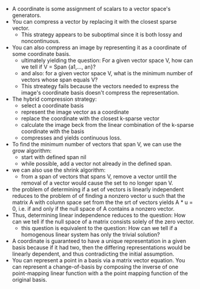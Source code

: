 - A coordinate is some assignment of scalars to a vector space's generators.
- You can compress a vector by replacing it with the closest sparse vector.
  - This strategy appears to be suboptimal since it is both lossy and noncontinuous.
- You can also compress an image by representing it as a coordinate of some coordinate basis.
  - ultimately yielding the question: For a given vector space V, how can we tell if V = Span {a1,..., an}?
  - and also: for a given vector space V, what is the minimum number of vectors whose span equals V?
  - This streategy fails because the vectors needed to express the image's coordinate basis doesn't compress the representation.
- The hybrid compression strategy:
  - select a coordinate basis
  - represent the image vector as a coordinate
  - replace the coordinate with the closest k-sparse vector
  - calculate the image beck from the linear combination of the k-sparse coordinate with the basis
  - compresses and yields continuous loss.
- To find the minimum number of vectors that span V, we can use the grow algorithm:
  - start with defined span nil
  - while possible, add a vector not already in the defined span.
- we can also use the shrink algorithm:
  - from a span of vectors that spans V, remove a vector untill the removal of a vector would cause the set to no longer span V.
- the problem of determining if a set of vectors is linearly independent reduces to the problem of of finding a nonzero vector u such that the matrix A with column space set from the the srt of vectors yields A * u = 0, i.e. if and only if the null space of A contains a nonzero vector.
- Thus, determining linear independence reduces to the question: How can we tell if the null space of a matrix consists solely of the zero vector.
  - this question is equivalent to the question: How can we tell if a homogenous linear system has only the trivial solution?
- A coordinate is guaranteed to have a unique representation in a given basis because if it had two, then the differing representations would be linearly dependent, and thus contradicting the initial assumption.
- You can represent a point in a basis via a matrix vector equation. You can represent a change-of-basis by composing the inverse of one point-mapping linear function with a the point mapping function of the original basis.